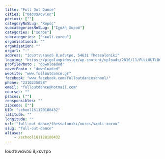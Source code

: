 ```yaml
---
title: "Full Out Dance"
cities: ["Θεσσαλονίκη"]
perioxi: [""]
categoryNoSLug: "Χορός"
subcategoriesNoSLug: ["Σχολή Χορού"]
categories: ["xoros"]
subcategories: ["sxoli-xorou"]
organisationid: ""
organisation: ""
orgurl: "-"
address: "Ιουστινιανού 8,κέντρο, 54631 Thessaloníki"
logoimg: "https://pigolampides.gr/wp-content/uploads/2016/11/FULLOUTLOGO-500x333.jpg"
profilePhoto : "downloaded"
coverPhoto : "downloaded"
website: "www.fulloutdance.gr"
facebook: "www.facebook.com/fulloutdanceschool/"
phone: "2310235858"
email: "fulloutdance@hotmail.com"
courses: ""
places: [""]
rensponsibles: ""
zipcode: [""]
UID: "school161120180432"
latitude: ""
longitude: ""
url: "full-out-dance/thessaloniki/xoros/sxoli-xorou"
slug: "full-out-dance"
aliases:
    - /school161120180432
---
```



Ιουστινιανού 8,κέντρο

